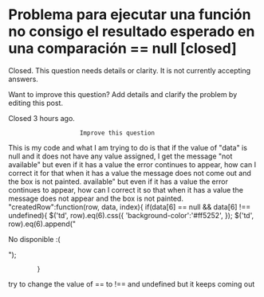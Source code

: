 
# Problema para ejecutar una función no consigo el resultado esperado en una comparación == null [closed]







Closed. This question needs details or clarity. It is not currently accepting answers.
                        
                    










Want to improve this question? Add details and clarify the problem by editing this post.


Closed 3 hours ago.







                        Improve this question
                    



This is my code and what I am trying to do is that if the value of "data" is null and it does not have any value assigned, I get the message "not available" but even if it has a value the error continues to appear, how can I correct it for that when it has a value the message does not come out and the box is not painted. available" but even if it has a value the error continues to appear, how can I correct it so that when it has a value the message does not appear and the box is not painted.
"createdRow":function(row, data, index){
            if(data[6] == null && data[6] !== undefined){
              $('td', row).eq(6).css({
                'background-color':'#ff5252', });
                $('td', row).eq(6).append("<p>No disponible :(<p>");
             
            }

try to change the value of == to !== and undefined but it keeps coming out

        